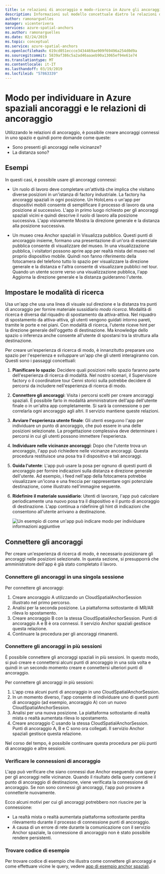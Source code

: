 ```yaml
---
title: Le relazioni di ancoraggio e modo-ricerca in Azure gli ancoraggi spaziali | Microsoft Docs
description: Informazioni sul modello concettuale dietro le relazioni di ancoraggio. Informazioni per la connessione di punti di ancoraggio all'interno di uno spazio e per usare l'API nelle vicinanze per soddisfare uno scenario di modalità di ricerca.
author: ramonarguelles
manager: vicenterivera
services: azure-spatial-anchors
ms.author: ramonarguelles
ms.date: 02/24/2019
ms.topic: conceptual
ms.service: azure-spatial-anchors
ms.openlocfilehash: 619cd051eccce3434469ae909f69496a254d0d9a
ms.sourcegitcommit: 5839af386c5a2ad46aaaeb90a13065ef94e61e74
ms.translationtype: MT
ms.contentlocale: it-IT
ms.lasthandoff: 03/19/2019
ms.locfileid: "57863339"
---
```

# <a name="anchor-relationships-and-way-finding-in-azure-spatial-anchors"></a>Modo per individuare in Azure spaziali ancoraggi e le relazioni di ancoraggio

Utilizzando le relazioni di ancoraggio, è possibile creare ancoraggi connessi in uno spazio e quindi porre domande come queste:

* Sono presenti gli ancoraggi nelle vicinanze?
* La distanza sono?

## <a name="examples"></a>Esempi

In questi casi, è possibile usare gli ancoraggi connessi:

* Un ruolo di lavoro deve completare un'attività che implica che visitano diverse posizioni in un'istanza di factory industriale. La factory ha ancoraggi spaziali in ogni posizione. Un HoloLens o un'app per dispositivi mobili consente di semplificare il processo di lavoro da una posizione al successivo. L'app in primo luogo richiesto per gli ancoraggi spaziali vicini e quindi descrive il ruolo di lavoro alla posizione successiva. L'app visivamente Mostra la direzione generale e la distanza alla posizione successiva.

* Un museo crea Anchor spaziali in Visualizza pubblico. Questi punti di ancoraggio insieme, formano una presentazione di un'ora di essenziale pubblica consente di visualizzare del museo. In una visualizzazione pubblica, i visitatori possono aprire app per realtà mista del museo nel proprio dispositivo mobile. Quindi non fanno riferimento della fotocamera del telefono tutto lo spazio per visualizzare la direzione generale e la distanza e l'altra consente di visualizzare pubblici nel tour. Quando un utente scorre verso una visualizzazione pubblica, l'app Aggiorna la direzione generale e la distanza guideranno l'utente.

## <a name="set-up-way-finding"></a>Impostare le modalità di ricerca

Usa un'app che usa una linea di visuale sul direzione e la distanza tra punti di ancoraggio per fornire materiale sussidiario *modo ricerca*. Modalità di ricerca è diversa dal riquadro di spostamento da attiva-attiva. Nel riquadro di spostamento da attiva-attiva, gli utenti vengono guidati intorno pareti, tramite le porte e nei piani. Con modalità di ricerca, l'utente riceve hint per la direzione generale dell'oggetto di destinazione. Ma knowledge dello spazio o inferenza anche consente all'utente di spostarsi tra la struttura alla destinazione.

Per creare un'esperienza di ricerca di modo, è innanzitutto preparare uno spazio per l'esperienza e sviluppare un'app che gli utenti interagiranno con. Questi sono i passaggi concettuali:

1. **Pianificare lo spazio**: Decidere quali posizioni nello spazio faranno parte dell'esperienza di ricerca di modalità. Nel nostro scenari, il Supervisore factory o il coordinatore tour Cenni storici sulla potrebbe decidere di percorsi da includere nell'esperienza di ricerca di modo.
2. **Connettere gli ancoraggi**: Visita i percorsi scelti per creare ancoraggi spaziali. È possibile farlo in modalità amministratore dell'app dell'utente finale o in un'altra app completamente. Si sarà la connessione o per correlarla ogni ancoraggio agli altri. Il servizio mantiene queste relazioni.
3. **Avviare l'esperienza utente finale**: Gli utenti eseguono l'app per individuare un punto di ancoraggio, che può essere in una delle posizioni selezionate. La progettazione complessiva deve determinare i percorsi in cui gli utenti possono immettere l'esperienza.
4. **Individuare nelle vicinanze ancoraggi**: Dopo che l'utente trova un ancoraggio, l'app può richiedere nelle vicinanze ancoraggi. Questa procedura restituisce una posa tra il dispositivo e tali ancoraggi.
5. **Guida l'utente**: L'app può usare la posa per ognuno di questi punti di ancoraggio per fornire indicazioni sulla distanza e direzione generale dell'utente. Ad esempio, i feed nell'app della fotocamera potrebbe visualizzare un'icona e una freccia per rappresentare ogni potenziale destinazione, come illustrato nell'immagine seguente.
6. **Ridefinire il materiale sussidiario**: Utenti di lavorare, l'app può calcolare periodicamente una nuovo posa tra il dispositivo e il punto di ancoraggio di destinazione. L'app continua a ridefinire gli hint di indicazioni che consentono all'utente arrivano a destinazione.

    ![Un esempio di come un'app può indicare modo per individuare informazioni aggiuntive](./media/meeting-spot.png)

## <a name="connect-anchors"></a>Connettere gli ancoraggi

Per creare un'esperienza di ricerca di modo, è necessario posizionare gli ancoraggi nelle posizioni selezionate. In questa sezione, si presupporrà che amministratore dell'app è già stato completato il lavoro.

### <a name="connect-anchors-in-a-single-session"></a>Connettere gli ancoraggi in una singola sessione

Per connettere gli ancoraggi:

1. Creare ancoraggio A utilizzando un CloudSpatialAnchorSession illustrato nel primo percorso.
2. Analisi per la seconda posizione. La piattaforma sottostante di MR/AR rileva lo spostamento.
3. Creare ancoraggio B con la stessa CloudSpatialAnchorSession. Punti di ancoraggio A e B è ora connessi. Il servizio Anchor spaziali gestisce questa relazione.
4. Continuare la procedura per gli ancoraggi rimanenti.

### <a name="connect-anchors-in-multiple-sessions"></a>Connettere gli ancoraggi in più sessioni

È possibile connettere gli ancoraggi spaziali in più sessioni. In questo modo, si può creare e connettersi alcuni punti di ancoraggio in una sola volta e quindi in un secondo momento creare e connettersi ulteriori punti di ancoraggio. 

Per connettere gli ancoraggi in più sessioni:

1. L'app crea alcuni punti di ancoraggio in uno CloudSpatialAnchorSession. 
2. In un momento diverso, l'app consente di individuare uno di questi punti di ancoraggio (ad esempio, ancoraggio A) con un nuovo CloudSpatialAnchorSession.
3. Analisi per una nuova posizione. La piattaforma sottostante di realtà mista o realtà aumentata rileva lo spostamento.
4. Creare ancoraggio C usando la stessa CloudSpatialAnchorSession. Punti di ancoraggio A, B e C sono ora collegati. Il servizio Anchor spaziali gestisce questa relazione.

Nel corso del tempo, è possibile continuare questa procedura per più punti di ancoraggio e altre sessioni.

### <a name="verify-anchor-connections"></a>Verificare le connessioni di ancoraggio

L'app può verificare che siano connessi due Anchor eseguendo una query per gli ancoraggi nelle vicinanze. Quando il risultato della query contiene il punto di ancoraggio di destinazione, viene verificata la connessione di ancoraggio. Se non sono connessi gli ancoraggi, l'app può provare a connetterle nuovamente. 

Ecco alcuni motivi per cui gli ancoraggi potrebbero non riuscire per la connessione:

* La realtà mista o realtà aumentata piattaforma sottostante perdita rilevamento durante il processo di connessione punti di ancoraggio.
* A causa di un errore di rete durante la comunicazione con il servizio Anchor spaziale, la connessione di ancoraggio non è stato possibile rendere persistenti.

### <a name="find-sample-code"></a>Trovare codice di esempio

Per trovare codice di esempio che illustra come connettere gli ancoraggi e come effettuare vicine le query, vedere [app di esempio anchor spaziali](https://github.com/Azure/azure-spatial-anchors-samples).
